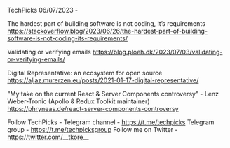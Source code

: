 TechPicks 06/07/2023 -

The hardest part of building software is not coding, it’s requirements
https://stackoverflow.blog/2023/06/26/the-hardest-part-of-building-software-is-not-coding-its-requirements/

Validating or verifying emails
https://blog.ploeh.dk/2023/07/03/validating-or-verifying-emails/

Digital Representative: an ecosystem for open source
https://aljaz.murerzen.eu/posts/2021-01-17-digital-representative/

"My take on the current React & Server Components controversy" - Lenz Weber-Tronic (Apollo & Redux Toolkit maintainer)
https://phryneas.de/react-server-components-controversy

Follow TechPicks -
Telegram channel - https://t.me/techpicks
Telegram group - https://t.me/techpicksgroup
Follow me on Twitter - https://twitter.com/__tkore__